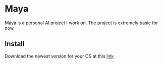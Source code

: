 # Maya
Maya is a personal AI project I work on. The project is extremely basic for now.


## Install

Download the newest version for your OS at this [link](https://github.com/Ca1eb9/Maya/releases)
